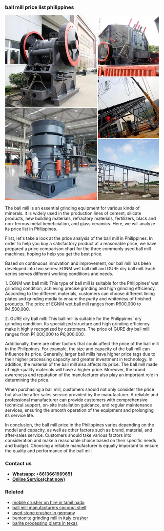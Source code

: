 <h3>ball mill price list philippines</h3><img src='1708332466.jpg' alt=''><p>The ball mill is an essential grinding equipment for various kinds of minerals. It is widely used in the production lines of cement, silicate products, new building materials, refractory materials, fertilizers, black and non-ferrous metal beneficiation, and glass ceramics. Here, we will analyze its price list in Philippines.</p><p>First, let's take a look at the price analysis of the ball mill in Philippines. In order to help you buy a satisfactory product at a reasonable price, we have prepared a price comparison chart for the three commonly used ball mill machines, hoping to help you get the best price.</p><p>Based on continuous innovation and improvement, our ball mill has been developed into two series: EGNM wet ball mill and GURE dry ball mill. Each series serves different working conditions and needs.</p><p>1. EGNM wet ball mill: This type of ball mill is suitable for the Philippines’ wet grinding condition, achieving precise grinding and high grinding efficiency. According to the different materials, customers can choose different lining plates and grinding media to ensure the purity and whiteness of finished products. The price of EGNM wet ball mill ranges from ₱900,000 to ₱4,500,000.</p><p>2. GURE dry ball mill: This ball mill is suitable for the Philippines’ dry grinding condition. Its specialized structure and high grinding efficiency make it highly recognized by customers. The price of GURE dry ball mill ranges from ₱1,000,000 to ₱6,000,000.</p><p>Additionally, there are other factors that could affect the price of the ball mill in the Philippines. For example, the size and capacity of the ball mill can influence its price. Generally, larger ball mills have higher price tags due to their higher processing capacity and greater investment in technology. In addition, the material of the ball mill also affects its price. The ball mill made of high-quality materials will have a higher price. Moreover, the brand awareness and reputation of the manufacturer also play an important role in determining the price.</p><p>When purchasing a ball mill, customers should not only consider the price but also the after-sales service provided by the manufacturer. A reliable and professional manufacturer can provide customers with comprehensive technical support, on-site installation guidance, and regular maintenance services, ensuring the smooth operation of the equipment and prolonging its service life.</p><p>In conclusion, the ball mill price in the Philippines varies depending on the model and capacity, as well as other factors such as brand, material, and after-sales service. Customers should take various factors into consideration and make a reasonable choice based on their specific needs and budget. Choosing a reliable manufacturer is equally important to ensure the quality and performance of the ball mill.</p><h3>Contact us</h3><ul><li><strong>Whatsapp:&nbsp;<a href="https://wa.me/8613661969651">+8613661969651</a></strong></li><li><a href="https://swt.shibang-china.com/?git&amp;zhl&amp;ball mill price list philippines"><strong>Online Service(chat now)</strong></a></li></ul><h3>Related</h3><ul><li><a href='mobile crusher on hire in tamil nadu.md'>mobile crusher on hire in tamil nadu</a></li><li><a href='ball mill manufacturers coconut shell.md'>ball mill manufacturers coconut shell</a></li><li><a href='used stone crusher in germany.md'>used stone crusher in germany</a></li><li><a href='bentonite grinding mill in italy crusher.md'>bentonite grinding mill in italy crusher</a></li><li><a href='barite processing plants in texas.md'>barite processing plants in texas</a></li></ul>